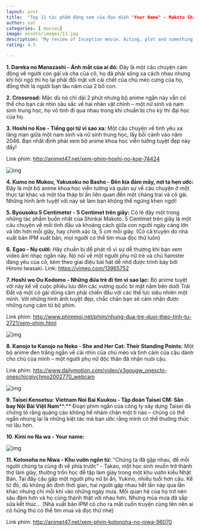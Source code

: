 ```yaml
---
layout: post
title:  "Top 11 tác phẩm đáng xem của đạo diễn "Your Name" - Makoto Shinkai"
author: sal
categories: [ movies]
image: assets/images/11.jpg
description: "My review of Inception movie. Acting, plot and something else in this short description."
rating: 4.5

---
```


**1. Dareka no Manazashi - Ánh mắt của ai đó:** Đây là một câu chuyện cảm động về người con gái và cha của cô, họ đã phải sống xa cách nhau nhưng khi hội ngộ thì họ lại phải đối mặt với cái chết của chú mèo cưng của họ, đồng thời là người bạn lâu năm của 2 bố con.

**2. Crossroad:** Mặc dù nó chỉ dài 2 phút nhưng bộ anime ngắn này vẫn có thể cho bạn cái nhìn sâu sắc về hai nhân vật chính – một nữ sinh và nam sinh trung học, họ vô tình đi qua nhau trong khi chuẩn bị cho kỳ thi đại học của họ.

**3. Hoshi no Koe - Tiếng gọi từ vì sao xa:** Một câu chuyện về tình yêu xa lãng mạn giữa một nam sinh và nữ sinh trung học, lấy bối cảnh vào năm 2046. Bạn nhất định phải xem bộ anime khoa học viễn tưởng tuyệt đẹp này đấy!

Link phim: http://animet47.net/xem-phim-hoshi-no-koe-74424

![img](https://farm6.staticflickr.com/5612/15707075226_c2660f56cf_b.jpg)



**4. Kumo no Mukou, Yakusoku no Basho - Bên kia đám mây, nơi ta hẹn ước:** Đây là một bộ anime khoa học viễn tưởng và quân sự về câu chuyện ở một thực tại khác và một tòa tháp bí ẩn liên quan đến một chàng trai và cô gái. Những hình ảnh tuyệt vời này sẽ làm bạn không thể ngừng khen ngợi!

**5. Byousoku 5 Centimeter - 5 Centimet trên giây:** Có lẽ đây một trong những tác phẩm buồn nhất của Shinkai Makoto. 5 Centimet trên giây là một câu chuyện về mối tình đầu và khoảng cách giữa con người ngày càng lớn và lớn hơn mỗi giây, hay chính xác là, 5 cm mỗi giây. (Có cả truyện do nhà xuất bản IPM xuất bản, mọi người có thể tìm mua đọc thử luôn)

**6.** **Egao - Nụ cười:** Hãy chuẩn bị để phát rồ vì sự dễ thương khi bạn xem video âm nhạc ngắn này. Nó nói về một người phụ nữ trẻ và chú hamster đáng yêu của cô, kèm theo giai điệu bài hát dễ nhớ được trình bày bởi Hiromi Iwasaki.
Link: https://vimeo.com/13965752

**7. Hoshi wo Ou Kodomo - Những đứa trẻ đi tìm vì sao lạc:** Bộ anime tuyệt vời này kể về cuộc phiêu lưu đến các vương quốc bí mật nằm bên dưới Trái Đất và một cô gái dũng cảm phải chiến đấu với các thế lực siêu nhiên một mình. Với những hình ảnh tuyệt đẹp, chắc chắn bạn sẽ cảm nhận được những rung cảm từ bộ phim.

Link phim: http://www.phimmoi.net/phim/nhung-dua-tre-duoi-theo-tinh-tu-2721/xem-phim.html

![img](http://203.190.170.44:8080/onbox/images/20150721/832264.jpg) 

**8. Kanojo to Kanojo no Neko - She and Her Cat: Their Standing Points:** Một bộ anime đen trắng ngắn về cái nhìn của chú mèo và tình cảm của cậu dành cho chủ của mình – một người phụ nữ độc thân đã nhận nuôi cậu.

Link phim: http://www.dailymotion.com/video/x3gougw_oneschi-oneschicgivchmo2002770_webcam

![img](https://loraquitane.files.wordpress.com/2014/11/she-and-her-cat-6.png)



**9. Taisei Kensetsu: Vietnam Noi Bai Kuukou - Tập đoàn Taisei CM: Sân bay Nội Bài Việt Nam****:** Đoạn phim ngắn của công ty xây dựng Taisei đã chứng tỏ rằng quảng cáo không hề nhàm chán một tí nào – chúng có thể ngắn nhưng lại là những kiệt tác mà bạn ước rằng mình có thể thưởng thức nó lâu hơn.

**10. Kimi no Na wa - Your name:**

![img](http://i.imgur.com/zSF06Lc.jpg?fb)



**11. Kotonoha no Niwa - Khu vườn ngôn từ:** "Chúng ta đã gặp nhau, để mỗi người chúng ta cùng đi về phía trước" - Takao, một học sinh muốn trở thành thợ làm giày, thường trốn học để tập làm giày trong một khu vườn kiểu Nhật Bản. Tại đây cậu gặp một người phụ nữ bí ẩn, Yukino, nhiều tuổi hơn cậu. Kể từ đó, dù không ấn định thời gian, hai người gặp nhau hết lần này qua lần khác nhưng chỉ mỗi khi vào những ngày mưa. Mối quan hệ của họ trở nên sâu đậm hơn và họ cũng thành thật với nhau hơn. Nhưng mùa mưa đã sắp sửa kết thúc... (Nhà xuất bản IPM có cho ra mắt cuốn truyện cùng tên nên ai có hứng thú có thể tìm mua và đọc thử nhé)

Link phim: http://animet47.net/xem-phim-kotonoha-no-niwa-96070